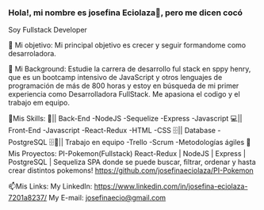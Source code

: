 ### Hola!, mi nombre es josefina Eciolaza👋, pero me dicen cocó
Soy Fullstack Developer

  🔭 Mi objetivo:
Mi principal objetivo es crecer y seguir formandome como desarroladora.

 🌱 Mi Background:
Estudie la carrera de desarrollo ful stack en sppy henry, que es un bootcamp intensivo de JavaScript y otros lenguajes de programación de más de 800 horas y estoy en búsqueda de mi primer experiencia como Desarrolladora FullStack.
Me apasiona el codigo y el trabajo em equipo.

📃Mis Skills:
🧩|| Back-End
-NodeJS
-Sequelize
-Express
-Javascript
💻|| Front-End
-Javascript
-React-Redux
-HTML
-CSS
🗄️|| Database
-PostgreSQL
🗄🌱|| Trabajo en equipo
-Trello
-Scrum
-Metodologías ágiles
🚀Mis Proyectos:
PI-Pokemon(Fullstack)
React-Redux | NodeJS | Express | PostgreSQL | Sequeliza
SPA donde se puede buscar, filtrar, ordenar y hasta crear distintos pokemons!
https://github.com/josefinaeciolaza/PI-Pokemon

📫Mis Links:
My LinkedIn: https://www.linkedin.com/in/josefina-eciolaza-7201a8237/
My E-mail: josefinaecio@gmail.com
